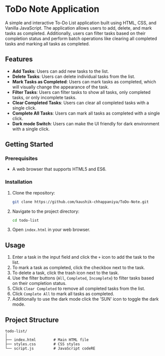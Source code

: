 # ToDo Note Application

A simple and interactive To-Do List application built using HTML, CSS, and Vanilla JavaScript. The application allows users to add, delete, and mark tasks as completed. Additionally, users can filter tasks based on their completion status and perform batch operations like clearing all completed tasks and marking all tasks as completed.

## Features

- **Add Tasks**: Users can add new tasks to the list.
- **Delete Tasks**: Users can delete individual tasks from the list.
- **Mark Tasks as Completed**: Users can mark tasks as completed, which will visually change the appearance of the task.
- **Filter Tasks**: Users can filter tasks to show all tasks, only completed tasks, or only incomplete tasks.
- **Clear Completed Tasks**: Users can clear all completed tasks with a single click.
- **Complete All Tasks**: Users can mark all tasks as completed with a single click.
- **Dark mode Switch**: Users can make the UI friendly for dark environment with a single click.


## Getting Started

### Prerequisites

- A web browser that supports HTML5 and ES6.

### Installation

1. Clone the repository:
    ```bash
    git clone https://github.com/kaushik-chhappaniya/ToDo-Note.git
    ```
2. Navigate to the project directory:
    ```bash
    cd todo-list
    ```
3. Open `index.html` in your web browser.

## Usage

1. Enter a task in the input field and click the `+` icon to add the task to the list.
2. To mark a task as completed, click the checkbox next to the task.
3. To delete a task, click the trash icon next to the task.
4. Use the filter buttons (`All`, `Completed`, `Incomplete`) to filter tasks based on their completion status.
5. Click `Clear Completed` to remove all completed tasks from the list.
6. Click `Complete All` to mark all tasks as completed.
7. Additionally to use the dark mode click the 'SUN' icon to toggle the dark mode.

## Project Structure

```plaintext
todo-list/
│
├── index.html        # Main HTML file
├── styles.css        # CSS styles
└── script.js         # JavaScript codeRE